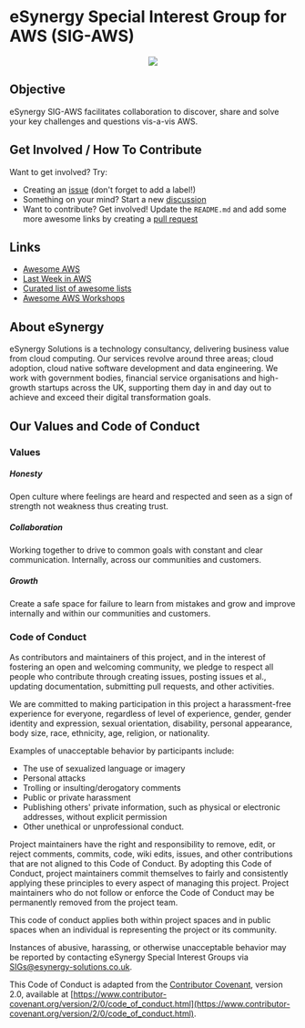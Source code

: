 

# eSynergy Special Interest Group for AWS (SIG-AWS)

<p align="center">
  <img src="https://upload.wikimedia.org/wikipedia/commons/thumb/9/93/Amazon_Web_Services_Logo.svg/1280px-Amazon_Web_Services_Logo.svg.png" with="100">
</p>

## Objective

eSynergy SIG-AWS facilitates collaboration to discover, share and solve your key challenges and questions vis-a-vis AWS.

## Get Involved / How To Contribute

Want to get involved? Try:

- Creating an [issue](https://github.com/eSynergy-Solutions/sig-aws/issues) (don't forget to add a label!)
- Something on your mind? Start a new [discussion](https://github.com/eSynergy-Solutions/sig-aws/discussions)
- Want to contribute? Get involved! Update the `README.md` and add some more awesome links by creating a [pull request](https://github.com/eSynergy-Solutions/sig-aws/pulls)

## Links
- [Awesome AWS](https://github.com/donnemartin/awesome-aws)
- [Last Week in AWS](https://www.lastweekinaws.com/)
- [Curated list of awesome lists](https://project-awesome.org/donnemartin/awesome-aws)
- [Awesome AWS Workshops](https://awesome-aws-workshops.com/)

## About eSynergy

eSynergy Solutions is a technology consultancy, delivering business value from cloud computing.  Our services revolve around three areas; cloud adoption, cloud native software development and data engineering. We work with government bodies, financial service organisations and high-growth startups across the UK, supporting them day in and day out to achieve and exceed their digital transformation goals.

## Our Values and Code of Conduct

### Values

##### Honesty
Open culture where feelings are heard and respected and seen as a sign of strength not weakness thus creating trust.

##### Collaboration
Working together to drive to common goals with constant and clear communication. Internally, across our communities and customers.

##### Growth
Create a safe space for failure to learn from mistakes and grow and improve internally and within our communities and customers.

### Code of Conduct

As contributors and maintainers of this project, and in the interest of fostering an open and welcoming community, we pledge to respect all people who contribute through creating issues, posting issues et al., updating documentation, submitting pull requests, and other activities.

We are committed to making participation in this project a harassment-free experience for everyone, regardless of level of experience, gender, gender identity and expression, sexual orientation, disability, personal appearance, body size, race, ethnicity, age, religion, or nationality.

Examples of unacceptable behavior by participants include:

* The use of sexualized language or imagery
* Personal attacks
* Trolling or insulting/derogatory comments
* Public or private harassment
* Publishing others' private information, such as physical or electronic addresses,
 without explicit permission
* Other unethical or unprofessional conduct.

Project maintainers have the right and responsibility to remove, edit, or reject comments, commits, code, wiki edits, issues, and other contributions that are not aligned to this Code of Conduct. By adopting this Code of Conduct, project maintainers commit themselves to fairly and consistently applying these principles to every aspect of managing this project. Project maintainers who do not follow or enforce the Code of Conduct may be permanently removed from the project team.

This code of conduct applies both within project spaces and in public spaces when an individual is representing the project or its community.

Instances of abusive, harassing, or otherwise unacceptable behavior may be reported by contacting eSynergy Special Interest Groups via <SIGs@esynergy-solutions.co.uk>.

This Code of Conduct is adapted from the [Contributor Covenant](https://www.contributor-covenant.org/), version 2.0, available at [https://www.contributor-covenant.org/version/2/0/code_of_conduct.html](https://www.contributor-covenant.org/version/2/0/code_of_conduct.html).
